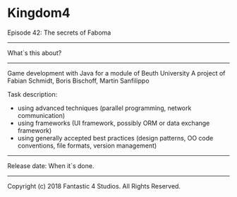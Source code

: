 # Kingdom4
Episode 42: The secrets of Faboma

____________________
What`s this about?
____________________

Game development with Java for a module of Beuth University
A project of Fabian Schmidt, Boris Bischoff, Martin Sanfilippo

Task description: 
- using advanced techniques (parallel programming, network communication)
- using frameworks (UI framework, possibly ORM or data exchange framework)
- using generally accepted best practices (design patterns, OO code conventions, file formats, version management)

____________________
Release date: When it`s done.
____________________

Copyright (c) 2018 Fantastic 4 Studios. All Rights Reserved.
